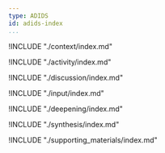 ```yaml
---
type: ADIDS
id: adids-index
...
```


!INCLUDE "./context/index.md"

!INCLUDE "./activity/index.md"

!INCLUDE "./discussion/index.md"

!INCLUDE "./input/index.md"

!INCLUDE "./deepening/index.md"

!INCLUDE "./synthesis/index.md"

!INCLUDE "./supporting_materials/index.md"

